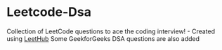# Leetcode-Dsa
Collection of LeetCode questions to ace the coding interview! - Created using [LeetHub](https://github.com/QasimWani/LeetHub)
Some GeekforGeeks DSA questions are also added 
